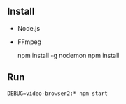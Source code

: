 
## Install

- Node.js
- FFmpeg

    npm install -g nodemon
    npm install

## Run

    DEBUG=video-browser2:* npm start
